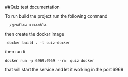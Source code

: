 ##Quiz test documentation

To run build the project run the following command

`` ./gradlew assemble``

then create the docker image

`` docker build . -t quiz-docker``

then run it

```docker run -p 6969:6969 --rm  quiz-docker```

that will start the service and let it working in the port 6969



